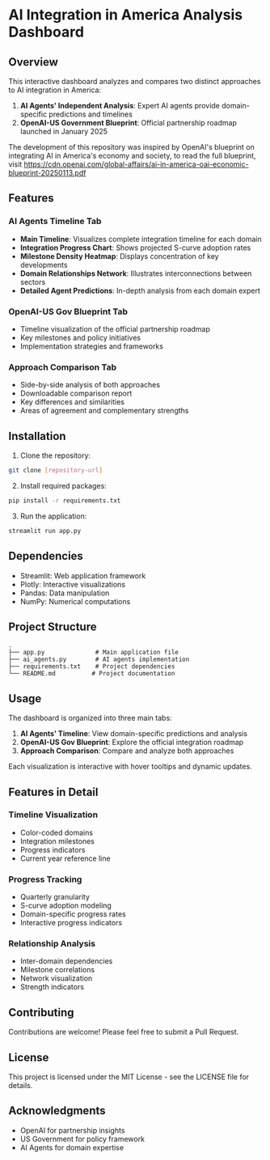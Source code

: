 # AI Integration in America Analysis Dashboard

## Overview
This interactive dashboard analyzes and compares two distinct approaches to AI integration in America:
1. **AI Agents' Independent Analysis**: Expert AI agents provide domain-specific predictions and timelines
2. **OpenAI-US Government Blueprint**: Official partnership roadmap launched in January 2025

The development of this repository was inspired by OpenAI's blueprint on integrating AI in America's economy and society, to read the full blueprint, visit https://cdn.openai.com/global-affairs/ai-in-america-oai-economic-blueprint-20250113.pdf

## Features

### AI Agents Timeline Tab
- **Main Timeline**: Visualizes complete integration timeline for each domain
- **Integration Progress Chart**: Shows projected S-curve adoption rates
- **Milestone Density Heatmap**: Displays concentration of key developments
- **Domain Relationships Network**: Illustrates interconnections between sectors
- **Detailed Agent Predictions**: In-depth analysis from each domain expert

### OpenAI-US Gov Blueprint Tab
- Timeline visualization of the official partnership roadmap
- Key milestones and policy initiatives
- Implementation strategies and frameworks

### Approach Comparison Tab
- Side-by-side analysis of both approaches
- Downloadable comparison report
- Key differences and similarities
- Areas of agreement and complementary strengths

## Installation

1. Clone the repository:
```bash
git clone [repository-url]
```

2. Install required packages:
```bash
pip install -r requirements.txt
```

3. Run the application:
```bash
streamlit run app.py
```

## Dependencies
- Streamlit: Web application framework
- Plotly: Interactive visualizations
- Pandas: Data manipulation
- NumPy: Numerical computations

## Project Structure
```
.
├── app.py              # Main application file
├── ai_agents.py        # AI agents implementation
├── requirements.txt    # Project dependencies
└── README.md          # Project documentation
```

## Usage
The dashboard is organized into three main tabs:
1. **AI Agents' Timeline**: View domain-specific predictions and analysis
2. **OpenAI-US Gov Blueprint**: Explore the official integration roadmap
3. **Approach Comparison**: Compare and analyze both approaches

Each visualization is interactive with hover tooltips and dynamic updates.

## Features in Detail

### Timeline Visualization
- Color-coded domains
- Integration milestones
- Progress indicators
- Current year reference line

### Progress Tracking
- Quarterly granularity
- S-curve adoption modeling
- Domain-specific progress rates
- Interactive progress indicators

### Relationship Analysis
- Inter-domain dependencies
- Milestone correlations
- Network visualization
- Strength indicators

## Contributing
Contributions are welcome! Please feel free to submit a Pull Request.

## License
This project is licensed under the MIT License - see the LICENSE file for details.

## Acknowledgments
- OpenAI for partnership insights
- US Government for policy framework
- AI Agents for domain expertise
